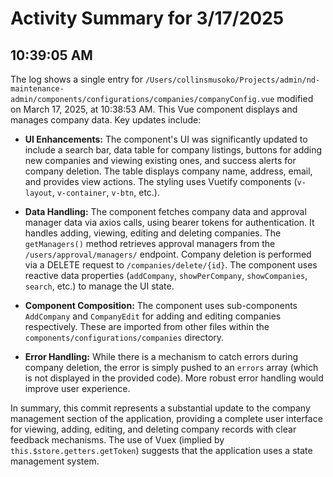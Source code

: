 # Activity Summary for 3/17/2025

## 10:39:05 AM
The log shows a single entry for `/Users/collinsmusoko/Projects/admin/nd-maintenance-admin/components/configurations/companies/companyConfig.vue` modified on March 17, 2025, at 10:38:53 AM.  This Vue component displays and manages company data.  Key updates include:

* **UI Enhancements:** The component's UI was significantly updated to include a search bar, data table for company listings, buttons for adding new companies and viewing existing ones, and success alerts for company deletion.  The table displays company name, address, email, and provides view actions.  The styling uses Vuetify components (`v-layout`, `v-container`, `v-btn`, etc.).

* **Data Handling:** The component fetches company data and approval manager data via axios calls, using bearer tokens for authentication. It handles adding, viewing, editing and deleting companies.  The `getManagers()` method retrieves approval managers from the `/users/approval/managers/` endpoint.  Company deletion is performed via a DELETE request to `/companies/delete/{id}`. The component uses reactive data properties (`addCompany`, `showPerCompany`, `showCompanies`, `search`, etc.) to manage the UI state.

* **Component Composition:** The component uses sub-components `AddCompany` and `CompanyEdit` for adding and editing companies respectively. These are imported from other files within the `components/configurations/companies` directory.

* **Error Handling:** While there is a mechanism to catch errors during company deletion, the error is simply pushed to an `errors` array (which is not displayed in the provided code). More robust error handling would improve user experience.

In summary, this commit represents a substantial update to the company management section of the application, providing a complete user interface for viewing, adding, editing, and deleting company records with clear feedback mechanisms.  The use of Vuex (implied by `this.$store.getters.getToken`) suggests that the application uses a state management system.
